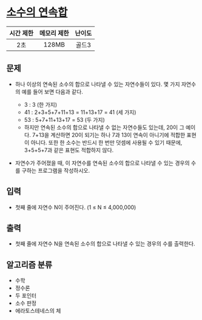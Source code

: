 # [소수의 연속합](https://www.acmicpc.net/problem/1664)

| 시간 제한 | 메모리 제한 | 난이도 |
| :-------: | :---------: | :----: |
|    2초    |    128MB    | 골드3  |

## 문제

- 하나 이상의 연속된 소수의 합으로 나타낼 수 있는 자연수들이 있다. 몇 가지 자연수의 예를 들어 보면 다음과 같다.

  - 3 : 3 (한 가지)
  - 41 : 2+3+5+7+11+13 = 11+13+17 = 41 (세 가지)
  - 53 : 5+7+11+13+17 = 53 (두 가지)
  - 하지만 연속된 소수의 합으로 나타낼 수 없는 자연수들도 있는데, 20이 그 예이다. 7+13을 계산하면 20이 되기는 하나 7과 13이 연속이 아니기에 적합한 표현이 아니다. 또한 한 소수는 반드시 한 번만 덧셈에 사용될 수 있기 때문에, 3+5+5+7과 같은 표현도 적합하지 않다.

- 자연수가 주어졌을 때, 이 자연수를 연속된 소수의 합으로 나타낼 수 있는 경우의 수를 구하는 프로그램을 작성하시오.

## 입력

- 첫째 줄에 자연수 N이 주어진다. (1 ≤ N ≤ 4,000,000)

## 출력

- 첫째 줄에 자연수 N을 연속된 소수의 합으로 나타낼 수 있는 경우의 수를 출력한다.

## 알고리즘 분류

- 수학
- 정수론
- 두 포인터
- 소수 판정
- 에라토스테네스의 체

